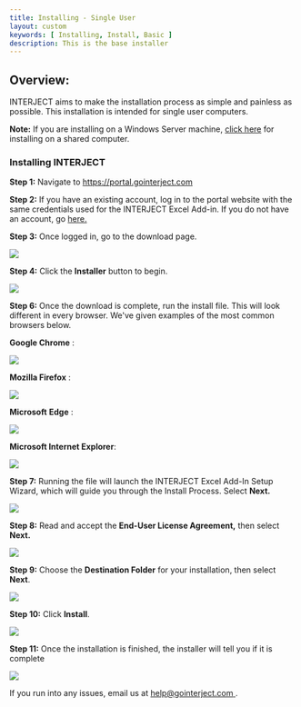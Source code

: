 ```yaml
---
title: Installing - Single User
layout: custom
keywords: [ Installing, Install, Basic ]
description: This is the base installer
---
```


##  **Overview:**

INTERJECT aims to make the installation process as simple and painless as possible. This installation is intended for single user computers. 

**Note:** If you are installing on a Windows Server machine, [click here](/wAbout/SharedComputer.html) for installing on a shared computer.

###  Installing INTERJECT 

**Step 1:** Navigate to  [ https://portal.gointerject.com ](https://portal.gointerject.com/login.html)

**Step 2:** If you have an existing account, log in to the portal website with the same credentials used for the INTERJECT Excel Add-in. If you do not have an account, go [ here. ](https://portal.gointerject.com/invite.html?mode=create)

**Step 3:** Once logged in, go to the download page. 

![](/images/SingleUser/02.jpg)
<br>

**Step 4:** Click the **Installer** button to begin. 

![](/images/SingleUser/03.png)
<br>

**Step 6:** Once the download is complete, run the install file. This will look different in every browser. We've given examples of the most common browsers below. 

**Google Chrome** : 

![](/images/SingleUser/04.png)
<br>

**Mozilla Firefox** : 

![](/images/SingleUser/05.png)
<br>

**Microsoft** **Edge** : 

![](/images/SingleUser/07.PNG)
<br>
  
**Microsoft Internet Explorer**: 

![](/images/SingleUser/08.png)
<br>

**Step 7:** Running the file will launch the INTERJECT Excel Add-In Setup Wizard, which will guide you through the Install Process. Select **Next.**

![](/images/SingleUser/09.png)
<br>

**Step 8:** Read and accept the **End-User License Agreement,** then select **Next.**

![](/images/SingleUser/10.png)
<br>

**Step 9:** Choose the **Destination Folder** for your installation, then select **Next**. 

![](/images/SingleUser/11.png)
<br>

**Step 10:** Click **Install**. 

![](/images/SingleUser/12.png)
<br>

**Step 11:** Once the installation is finished, the installer will tell you if it is complete 

![](/images/SingleUser/13.png)
<br>

If you run into any issues, email us at [ help@gointerject.com ](mailto:help@gointerject.com). 
